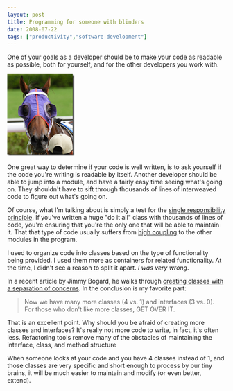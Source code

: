 ```yaml
---
layout: post
title: Programming for someone with blinders
date: 2008-07-22
tags: ["productivity","software development"]
---
```


One of your goals as a developer should be to make your code as readable as possible, both for yourself, and for the other developers you work with.

[![Horse with Blinders](image-thumb.png)](http://www.ytechie.com/post-images/2008/07/image9.png) 

One great way to determine if your code is well written, is to ask yourself if the code you're writing is readable by itself. Another developer should be able to jump into a module, and have a fairly easy time seeing what's going on. They shouldn't have to sift through thousands of lines of interweaved code to figure out what's going on.

Of course, what I'm talking about is simply a test for the [single responsibility principle](http://en.wikipedia.org/wiki/Single_responsibility_principle). If you've written a huge &quot;do it all&quot; class with thousands of lines of code, you're ensuring that you're the only one that will be able to maintain it. That that type of code usually suffers from [high coupling](http://en.wikipedia.org/wiki/Coupling_(computer_science)#Low_coupling) to the other modules in the program.

I used to organize code into classes based on the type of functionality being provided. I used them more as containers for related functionality. At the time, I didn't see a reason to split it apart. _I was very wrong_.

In a recent article by Jimmy Bogard, he walks through [creating classes with a separation of concerns](http://www.lostechies.com/blogs/jimmy_bogard/archive/2008/07/17/separation-of-concerns-by-example-part-5.aspx). In the conclusion is my favorite part:
  > Now we have many more classes (4 vs. 1) and interfaces (3 vs. 0).&#160; For those who don't like more classes, GET OVER IT.  

That is an excellent point. Why should you be afraid of creating more classes and interfaces? It's really not more code to write, in fact, it's often less. Refactoring tools remove many of the obstacles of maintaining the interface, class, and method structure 

When someone looks at your code and you have 4 classes instead of 1, and those classes are very specific and short enough to process by our tiny brains, it will be much easier to maintain and modify (or even better, extend).
